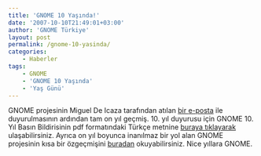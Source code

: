 ```yaml
---
title: 'GNOME 10 Yaşında!'
date: '2007-10-10T21:49:01+03:00'
author: 'GNOME Türkiye'
layout: post
permalink: /gnome-10-yasinda/
categories:
    - Haberler
tags:
    - GNOME
    - 'GNOME 10 Yaşında'
    - 'Yaş Günü'
---
```


GNOME projesinin Miguel De Icaza tarafından atılan [bir ](https://web.archive.org/web/20121101220855/http://mail.gnome.org/archives/gtk-list/1997-August/msg00123.html)[e-posta](https://web.archive.org/web/20121101220855/http://mail.gnome.org/archives/gtk-list/1997-August/msg00123.html) ile duyurulmasının ardından tam on yıl geçmiş. 10. yıl duyurusu için GNOME 10. Yıl Basın Bildirisinin pdf formatındaki Türkçe metnine [buraya tıklayarak](/media/2023/04/GNOME_10.Yil_Basin_Bildirisi.pdf) ulaşabilirsiniz. Ayrıca on yıl boyunca inanılmaz bir yol alan GNOME projesinin kısa bir özgeçmişini [buradan](https://web.archive.org/web/20121101220855/http://primates.ximian.com/%7Emiguel/gnome-history.html) okuyabilirsiniz. Nice yıllara GNOME.